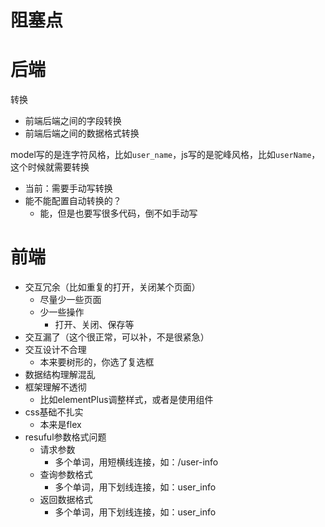 # 阻塞点

# 后端

转换

- 前端后端之间的字段转换
- 前端后端之间的数据格式转换

model写的是连字符风格，比如`user_name`，js写的是驼峰风格，比如`userName`，这个时候就需要转换

- 当前：需要手动写转换
- 能不能配置自动转换的？
  - 能，但是也要写很多代码，倒不如手动写

# 前端

- 交互冗余（比如重复的打开，关闭某个页面）
  - 尽量少一些页面
  - 少一些操作
    - 打开、关闭、保存等
- 交互漏了（这个很正常，可以补，不是很紧急）
- 交互设计不合理
  - 本来要树形的，你选了复选框
- 数据结构理解混乱
- 框架理解不透彻
  - 比如elementPlus调整样式，或者是使用组件
- css基础不扎实
  - 本来是flex
- resuful参数格式问题
  - 请求参数
    - 多个单词，用短横线连接，如：/user-info
  - 查询参数格式
    - 多个单词，用下划线连接，如：user_info
  - 返回数据格式
    - 多个单词，用下划线连接，如：user_info
